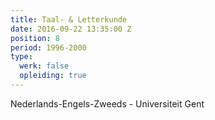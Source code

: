 ```yaml
---
title: Taal- & Letterkunde
date: 2016-09-22 13:35:00 Z
position: 8
period: 1996-2000
type:
  werk: false
  opleiding: true
---
```


Nederlands-Engels-Zweeds - Universiteit Gent 